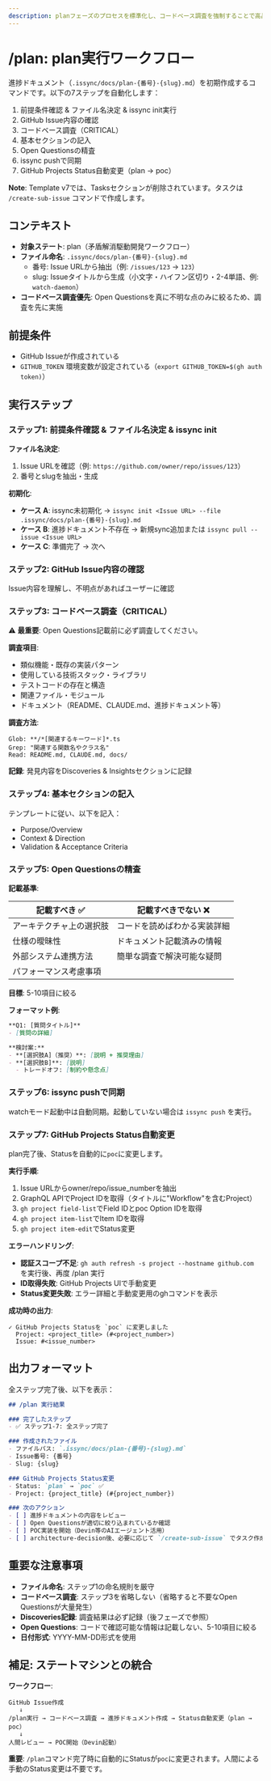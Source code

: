 ```yaml
---
description: planフェーズのプロセスを標準化し、コードベース調査を強制することで高品質な進捗ドキュメント作成を実現
---
```


# /plan: plan実行ワークフロー

進捗ドキュメント（`.issync/docs/plan-{番号}-{slug}.md`）を初期作成するコマンドです。以下の7ステップを自動化します：

1. 前提条件確認 & ファイル名決定 & issync init実行
2. GitHub Issue内容の確認
3. コードベース調査（CRITICAL）
4. 基本セクションの記入
5. Open Questionsの精査
6. issync pushで同期
7. GitHub Projects Status自動変更（plan → poc）

**Note**: Template v7では、Tasksセクションが削除されています。タスクは `/create-sub-issue` コマンドで作成します。

## コンテキスト

- **対象ステート**: plan（矛盾解消駆動開発ワークフロー）
- **ファイル命名**: `.issync/docs/plan-{番号}-{slug}.md`
  - 番号: Issue URLから抽出（例: `/issues/123` → `123`）
  - slug: Issueタイトルから生成（小文字・ハイフン区切り・2-4単語、例: `watch-daemon`）
- **コードベース調査優先**: Open Questionsを真に不明な点のみに絞るため、調査を先に実施

## 前提条件

- GitHub Issueが作成されている
- `GITHUB_TOKEN` 環境変数が設定されている（`export GITHUB_TOKEN=$(gh auth token)`）

## 実行ステップ

### ステップ1: 前提条件確認 & ファイル名決定 & issync init

**ファイル名決定**:
1. Issue URLを確認（例: `https://github.com/owner/repo/issues/123`）
2. 番号とslugを抽出・生成

**初期化**:
- **ケース A**: issync未初期化 → `issync init <Issue URL> --file .issync/docs/plan-{番号}-{slug}.md`
- **ケース B**: 進捗ドキュメント不存在 → 新規sync追加または `issync pull --issue <Issue URL>`
- **ケース C**: 準備完了 → 次へ

### ステップ2: GitHub Issue内容の確認

Issue内容を理解し、不明点があればユーザーに確認

### ステップ3: コードベース調査（CRITICAL）

⚠️ **最重要**: Open Questions記載前に必ず調査してください。

**調査項目**:
- 類似機能・既存の実装パターン
- 使用している技術スタック・ライブラリ
- テストコードの存在と構造
- 関連ファイル・モジュール
- ドキュメント（README、CLAUDE.md、進捗ドキュメント等）

**調査方法**:
```
Glob: **/*[関連するキーワード]*.ts
Grep: "関連する関数名やクラス名"
Read: README.md, CLAUDE.md, docs/
```

**記録**: 発見内容をDiscoveries & Insightsセクションに記録

### ステップ4: 基本セクションの記入

テンプレートに従い、以下を記入：
- Purpose/Overview
- Context & Direction
- Validation & Acceptance Criteria

### ステップ5: Open Questionsの精査

**記載基準**:

| 記載すべき ✅ | 記載すべきでない ❌ |
|-------------|------------------|
| アーキテクチャ上の選択肢 | コードを読めばわかる実装詳細 |
| 仕様の曖昧性 | ドキュメント記載済みの情報 |
| 外部システム連携方法 | 簡単な調査で解決可能な疑問 |
| パフォーマンス考慮事項 | |

**目標**: 5-10項目に絞る

**フォーマット例**:
```markdown
**Q1: [質問タイトル]**
- [質問の詳細]

**検討案:**
- **[選択肢A]（推奨）**: [説明 + 推奨理由]
- **[選択肢B]**: [説明]
  - トレードオフ: [制約や懸念点]
```

### ステップ6: issync pushで同期

watchモード起動中は自動同期。起動していない場合は `issync push` を実行。

### ステップ7: GitHub Projects Status自動変更

plan完了後、Statusを自動的に`poc`に変更します。

**実行手順**:
1. Issue URLからowner/repo/issue_numberを抽出
2. GraphQL APIでProject IDを取得（タイトルに"Workflow"を含むProject）
3. `gh project field-list`でField IDとpoc Option IDを取得
4. `gh project item-list`でItem IDを取得
5. `gh project item-edit`でStatus変更

**エラーハンドリング**:
- **認証スコープ不足**: `gh auth refresh -s project --hostname github.com` を実行後、再度 /plan 実行
- **ID取得失敗**: GitHub Projects UIで手動変更
- **Status変更失敗**: エラー詳細と手動変更用のghコマンドを表示

**成功時の出力**:
```
✓ GitHub Projects Statusを `poc` に変更しました
  Project: <project_title> (#<project_number>)
  Issue: #<issue_number>
```

## 出力フォーマット

全ステップ完了後、以下を表示：

```markdown
## /plan 実行結果

### 完了したステップ
- ✅ ステップ1-7: 全ステップ完了

### 作成されたファイル
- ファイルパス: `.issync/docs/plan-{番号}-{slug}.md`
- Issue番号: {番号}
- Slug: {slug}

### GitHub Projects Status変更
- Status: `plan` → `poc` ✅
- Project: {project_title} (#{project_number})

### 次のアクション
- [ ] 進捗ドキュメントの内容をレビュー
- [ ] Open Questionsが適切に絞り込まれているか確認
- [ ] POC実装を開始（Devin等のAIエージェント活用）
- [ ] architecture-decision後、必要に応じて `/create-sub-issue` でタスク作成
```

## 重要な注意事項

- **ファイル命名**: ステップ1の命名規則を厳守
- **コードベース調査**: ステップ3を省略しない（省略すると不要なOpen Questionsが大量発生）
- **Discoveries記録**: 調査結果は必ず記録（後フェーズで参照）
- **Open Questions**: コードで確認可能な情報は記載しない、5-10項目に絞る
- **日付形式**: YYYY-MM-DD形式を使用

## 補足: ステートマシンとの統合

**ワークフロー**:
```
GitHub Issue作成
   ↓
/plan実行 → コードベース調査 → 進捗ドキュメント作成 → Status自動変更（plan → poc）
   ↓
人間レビュー → POC開始（Devin起動）
```

**重要**: `/plan`コマンド完了時に自動的にStatusが`poc`に変更されます。人間による手動のStatus変更は不要です。
